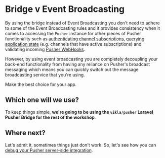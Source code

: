# Bridge v Event Broadcasting <i class="fa fa-graduation-cap fa-2"></i>

By using the bridge instead of Event Broadcasting you don't need to adhere to some of the Event Broadcasting rules and it provides consistency when it comes to accessing the `Pusher` instance for other pieces of Pusher functionality such as [authenticating channel subscriptions](https://pusher.com/docs/authenticating_users), [querying application state](https://pusher.com/docs/server_api_guide/interact_rest_api#querying-application-state) (e.g. channels that have active subscriptions) and validating incoming [Pusher WebHooks](https://pusher.com/docs/webhooks).

However, by using event broadcasting you are completely decoupling your back-end functionality from having any reliance on Pusher's broadcast messaging which means you can quickly switch out the message broadcasting service that you're using.

Make the best choice for your app.

## Which one will we use?

To keep things simple, **we're going to be using the `vikla/pusher` Laravel Pusher Bridge for the rest of the workshop**.

## Where next?

Let's admit it, sometimes things just don't work. So, let's see how you can [debug your Pusher server-side integration](./server-debugging.md).
